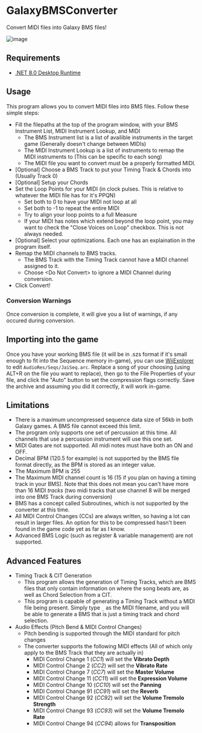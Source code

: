 # GalaxyBMSConverter
Convert MIDI files into Galaxy BMS files!

![image](https://github.com/user-attachments/assets/f8e2b291-8be0-4c44-a30e-bfbb0177aad1)


## Requirements
- [.NET 8.0 Desktop Runtime](https://dotnet.microsoft.com/en-us/download/dotnet/8.0)

## Usage
This program allows you to convert MIDI files into BMS files. Follow these simple steps:

- Fill the filepaths at the top of the program window, with your BMS Instrument List, MIDI Instrument Lookup, and MIDI
  - The BMS Instrument list is a list of availible instruments in the target game (Generally doesn't change between MIDIs)
  - The MIDI Instrument Lookup is a list of instruments to remap the MIDI instruments to (This can be specific to each song)
  - The MIDI file you want to convert must be a properly formatted MIDI.
- \[Optional\] Choose a BMS Track to put your Timing Track & Chords into (Usually Track 0)
- \[Optional\] Setup your Chords
- Set the Loop Points for your MIDI (in clock pulses. This is relative to whatever the MIDI file has for it's PPQN)
  - Set both to 0 to have your MIDI not loop at all
  - Set both to -1 to repeat the entire MIDI
  - Try to align your loop points to a full Measure
  - If your MIDI has notes which extend beyond the loop point, you may want to check the "Close Voices on Loop" checkbox. This is not always needed.
- \[Optional\] Select your optimizations. Each one has an explaination in the program itself.
- Remap the MIDI channels to BMS tracks.
  - The BMS Track with the Timing Track cannot have a MIDI channel assigned to it.
  - Choose \<Do Not Convert\> to ignore a MIDI Channel during conversion.
- Click Convert!

### Conversion Warnings
Once conversion is complete, it will give you a list of warnings, if any occured during conversion.

## Importing into the game
Once you have your working BMS file (it will be in .szs format if it's small enough to fit into the Sequence memory in-game), you can use [WiiExplorer](https://github.com/SuperHackio/WiiExplorer) to edit `AudioRes/Seqs/JaiSeq.arc`. Replace a song of your choosing (using ALT+R on the file you want to replace), then go to the File Properties of your file, and click the "Auto" button to set the compression flags correctly. Save the archive and assuming you did it correctly, it will work in-game.

## Limitations
- There is a maximum uncompressed sequence data size of 56kb in both Galaxy games. A BMS file cannot exceed this limit.
- The program only supports one set of percussion at this time. All channels that use a percussion instrument will use this one set.
- MIDI Gates are not supported. All midi notes must have both an ON and OFF.
- Decimal BPM (120.5 for example) is not supported by the BMS file format directly, as the BPM is stored as an integer value.
- The Maximum BPM is 255
- The Maximum MIDI channel count is 16 (15 if you plan on having a timing track in your BMS). Note that this does not mean you can't have more than 16 MIDI *tracks* (two midi tracks that use channel 8 will be merged into one BMS Track during conversion)
- BMS has a concept called Subroutines, which is not supported by the converter at this time.
- All MIDI Control Changes (CCs) are always written, so having a lot can result in larger files. An option for this to be compressed hasn't been found in the game code yet as far as I know.
- Advanced BMS Logic (such as register & variable management) are not supported.

## Advanced Features
- Timing Track & CIT Generation
  - This program allows the generation of Timing Tracks, which are BMS files that only contain information on where the song beats are, as well as Chord Selection from a CIT.
  - This program is capable of generating a Timing Track without a MIDI file being present. Simply type `_` as the MIDI filename, and you will be able to generate a BMS that is just a timing track and chord selection.
- Audio Effects (Pitch Bend & MIDI Control Changes)
  - Pitch bending is supported through the MIDI standard for pitch changes
  - The converter supports the following MIDI effects (All of which only apply to the BMS Track that they are actually in)
    - MIDI Control Change 1 (*CC1*) will set the **Vibrato Depth**
    - MIDI Control Change 2 (*CC2*) will set the **Vibrato Rate**
    - MIDI Control Change 7 (*CC7*) will set the **Master Volume**
    - MIDI Control Change 11 (*CC11*) will set the **Expression Volume**
    - MIDI Control Change 10 (*CC10*) will set the **Panning**
    - MIDI Control Change 91 (*CC91*) will set the **Reverb**
    - MIDI Control Change 92 (*CC92*) will set the **Volume Tremolo Strength**
    - MIDI Control Change 93 (*CC93*) will set the **Volume Tremolo Rate**
    - MIDI Control Change 94 (*CC94*) allows for **Transposition**

